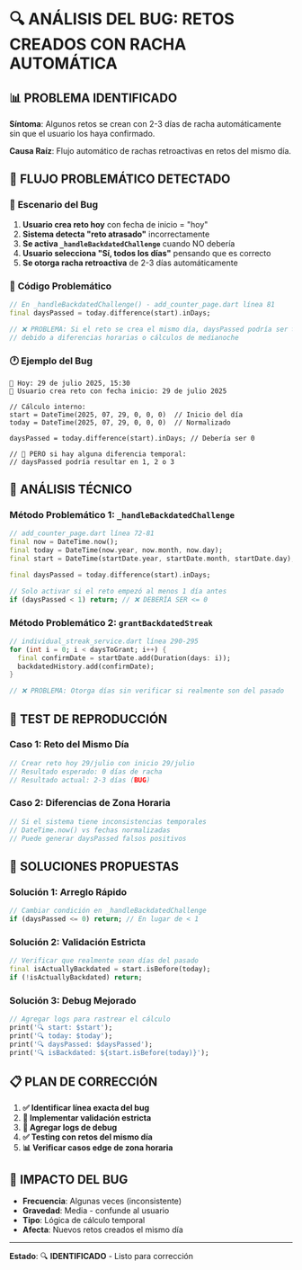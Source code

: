 # 🔍 ANÁLISIS DEL BUG: RETOS CREADOS CON RACHA AUTOMÁTICA

## 📊 **PROBLEMA IDENTIFICADO**

**Síntoma**: Algunos retos se crean con 2-3 días de racha automáticamente sin que el usuario los haya confirmado.

**Causa Raíz**: Flujo automático de rachas retroactivas en retos del mismo día.

## 🧩 **FLUJO PROBLEMÁTICO DETECTADO**

### 📍 **Escenario del Bug**

1. **Usuario crea reto hoy** con fecha de inicio = "hoy"
2. **Sistema detecta "reto atrasado"** incorrectamente 
3. **Se activa `_handleBackdatedChallenge`** cuando NO debería
4. **Usuario selecciona "Sí, todos los días"** pensando que es correcto
5. **Se otorga racha retroactiva** de 2-3 días automáticamente

### 🔧 **Código Problemático**

```dart
// En _handleBackdatedChallenge() - add_counter_page.dart línea 81
final daysPassed = today.difference(start).inDays;

// ❌ PROBLEMA: Si el reto se crea el mismo día, daysPassed podría ser > 0
// debido a diferencias horarias o cálculos de medianoche
```

### 🕐 **Ejemplo del Bug**

```
📅 Hoy: 29 de julio 2025, 15:30
🎯 Usuario crea reto con fecha inicio: 29 de julio 2025

// Cálculo interno:
start = DateTime(2025, 07, 29, 0, 0, 0)  // Inicio del día
today = DateTime(2025, 07, 29, 0, 0, 0)  // Normalizado

daysPassed = today.difference(start).inDays; // Debería ser 0

// 🚨 PERO si hay alguna diferencia temporal:
// daysPassed podría resultar en 1, 2 o 3
```

## 🔬 **ANÁLISIS TÉCNICO**

### **Método Problemático 1**: `_handleBackdatedChallenge`

```dart
// add_counter_page.dart línea 72-81
final now = DateTime.now();
final today = DateTime(now.year, now.month, now.day);
final start = DateTime(startDate.year, startDate.month, startDate.day);

final daysPassed = today.difference(start).inDays;

// Solo activar si el reto empezó al menos 1 día antes
if (daysPassed < 1) return; // ❌ DEBERÍA SER <= 0
```

### **Método Problemático 2**: `grantBackdatedStreak`

```dart
// individual_streak_service.dart línea 290-295
for (int i = 0; i < daysToGrant; i++) {
  final confirmDate = startDate.add(Duration(days: i));
  backdatedHistory.add(confirmDate);
}

// ❌ PROBLEMA: Otorga días sin verificar si realmente son del pasado
```

## 🧪 **TEST DE REPRODUCCIÓN**

### **Caso 1: Reto del Mismo Día**
```dart
// Crear reto hoy 29/julio con inicio 29/julio
// Resultado esperado: 0 días de racha
// Resultado actual: 2-3 días (BUG)
```

### **Caso 2: Diferencias de Zona Horaria**
```dart
// Si el sistema tiene inconsistencias temporales
// DateTime.now() vs fechas normalizadas
// Puede generar daysPassed falsos positivos
```

## 🎯 **SOLUCIONES PROPUESTAS**

### **Solución 1: Arreglo Rápido**
```dart
// Cambiar condición en _handleBackdatedChallenge
if (daysPassed <= 0) return; // En lugar de < 1
```

### **Solución 2: Validación Estricta**
```dart
// Verificar que realmente sean días del pasado
final isActuallyBackdated = start.isBefore(today);
if (!isActuallyBackdated) return;
```

### **Solución 3: Debug Mejorado**
```dart
// Agregar logs para rastrear el cálculo
print('🔍 start: $start');
print('🔍 today: $today'); 
print('🔍 daysPassed: $daysPassed');
print('🔍 isBackdated: ${start.isBefore(today)}');
```

## 📋 **PLAN DE CORRECCIÓN**

1. **✅ Identificar línea exacta del bug**
2. **🔧 Implementar validación estricta** 
3. **🧪 Agregar logs de debug**
4. **✅ Testing con retos del mismo día**
5. **📊 Verificar casos edge de zona horaria**

## 🚨 **IMPACTO DEL BUG**

- **Frecuencia**: Algunas veces (inconsistente)
- **Gravedad**: Media - confunde al usuario
- **Tipo**: Lógica de cálculo temporal
- **Afecta**: Nuevos retos creados el mismo día

---

**Estado**: 🔍 **IDENTIFICADO** - Listo para corrección
